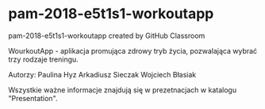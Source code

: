 # pam-2018-e5t1s1-workoutapp
pam-2018-e5t1s1-workoutapp created by GitHub Classroom

WourkoutApp - aplikacja promująca zdrowy tryb życia, pozwalająca wybrać trzy rodzaje treningu.

Autorzy: 
Paulina Hyz
Arkadiusz Sieczak
Wojciech Błasiak

Wszystkie ważne informacje znajdują się w prezetnacjach w katalogu "Presentation".
